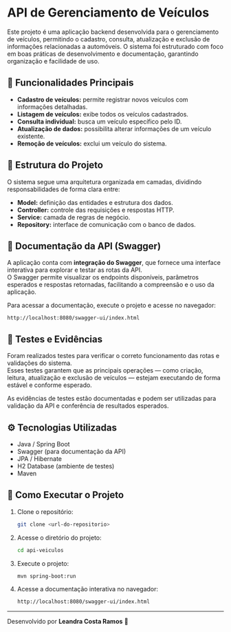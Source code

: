 # API de Gerenciamento de Veículos

Este projeto é uma aplicação backend desenvolvida para o gerenciamento de veículos, permitindo o cadastro, consulta, atualização e exclusão de informações relacionadas a automóveis. O sistema foi estruturado com foco em boas práticas de desenvolvimento e documentação, garantindo organização e facilidade de uso.

## 🚗 Funcionalidades Principais

- **Cadastro de veículos:** permite registrar novos veículos com informações detalhadas.  
- **Listagem de veículos:** exibe todos os veículos cadastrados.  
- **Consulta individual:** busca um veículo específico pelo ID.  
- **Atualização de dados:** possibilita alterar informações de um veículo existente.  
- **Remoção de veículos:** exclui um veículo do sistema.

## 🧩 Estrutura do Projeto

O sistema segue uma arquitetura organizada em camadas, dividindo responsabilidades de forma clara entre:
- **Model:** definição das entidades e estrutura dos dados.  
- **Controller:** controle das requisições e respostas HTTP.  
- **Service:** camada de regras de negócio.  
- **Repository:** interface de comunicação com o banco de dados.

## 📄 Documentação da API (Swagger)

A aplicação conta com **integração do Swagger**, que fornece uma interface interativa para explorar e testar as rotas da API.  
O Swagger permite visualizar os endpoints disponíveis, parâmetros esperados e respostas retornadas, facilitando a compreensão e o uso da aplicação.

Para acessar a documentação, execute o projeto e acesse no navegador:  
```
http://localhost:8080/swagger-ui/index.html
```

## 🧪 Testes e Evidências

Foram realizados testes para verificar o correto funcionamento das rotas e validações do sistema.  
Esses testes garantem que as principais operações — como criação, leitura, atualização e exclusão de veículos — estejam executando de forma estável e conforme esperado.

As evidências de testes estão documentadas e podem ser utilizadas para validação da API e conferência de resultados esperados.

## ⚙️ Tecnologias Utilizadas

- Java / Spring Boot  
- Swagger (para documentação da API)  
- JPA / Hibernate  
- H2 Database (ambiente de testes)  
- Maven

## 🚀 Como Executar o Projeto

1. Clone o repositório:
   ```bash
   git clone <url-do-repositorio>
   ```

2. Acesse o diretório do projeto:
   ```bash
   cd api-veiculos
   ```

3. Execute o projeto:
   ```bash
   mvn spring-boot:run
   ```

4. Acesse a documentação interativa no navegador:
   ```bash
   http://localhost:8080/swagger-ui/index.html
   ```

---

Desenvolvido por **Leandra Costa Ramos** 💜

